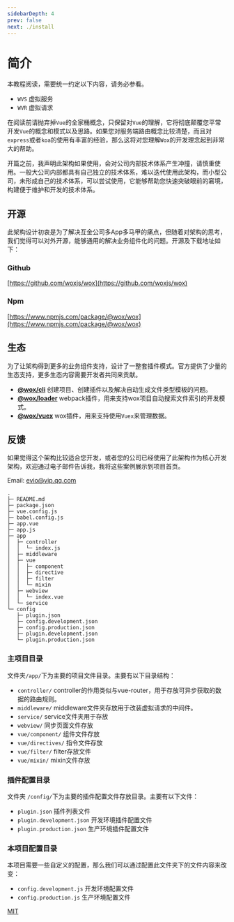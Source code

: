 ```yaml
---
sidebarDepth: 4
prev: false
next: ./install
---
```


# 简介

本教程阅读，需要统一约定以下内容，请务必参看。

- `WVS` 虚拟服务
- `WVR` 虚拟请求

在阅读前请抛弃掉`Vue`的全家桶概念，只保留对`Vue`的理解，它将彻底颠覆您平常开发`Vue`的概念和模式以及思路。如果您对服务端路由概念比较清楚，而且对`express`或者`koa`的使用有丰富的经验，那么这将对您理解`Wox`的开发理念起到非常大的帮助。

开篇之前，我声明此架构如果使用，会对公司内部技术体系产生冲撞，请慎重使用。一般大公司内部都具有自己独立的技术体系，难以迭代使用此架构，而小型公司，未形成自己的技术体系，可以尝试使用，它能够帮助您快速突破眼前的窘境，构建便于维护和开发的技术体系。

## 开源

此架构设计初衷是为了解决互金公司多App多马甲的痛点，但随着对架构的思考，我们觉得可以对外开源，能够通用的解决业务组件化的问题。开源及下载地址如下：

### Github

[https://github.com/woxjs/wox](https://github.com/woxjs/wox)

### Npm

[https://www.npmjs.com/package/@wox/wox](https://www.npmjs.com/package/@wox/wox)

## 生态

为了让架构得到更多的业务组件支持，设计了一整套插件模式。官方提供了少量的生态支持，更多生态内容需要开发者共同来贡献。

- **[@wox/cli](https://github.com/woxjs/cli)** 创建项目、创建插件以及解决自动生成文件类型模板的问题。
- **[@wox/loader](https://github.com/woxjs/loader)** webpack插件，用来支持wox项目自动搜索文件索引的开发模式。
- **[@wox/vuex](https://github.com/woxjs/vuex)** wox插件，用来支持使用`Vuex`来管理数据。

## 反馈

如果觉得这个架构比较适合您开发，或者您的公司已经使用了此架构作为核心开发架构，欢迎通过电子邮件告诉我，我将这些案例展示到项目首页。

Email: [evio@vip.qq.com](mailto:evio@vip.qq.com)

```
.
├─ README.md
├─ package.json
├─ vue.config.js
├─ babel.config.js
├─ app.vue
├─ app.js
├─ app
│  ├─ controller
│  │  └─ index.js
│  ├─ middleware
│  ├─ vue
│  │  ├─ component
│  │  ├─ directive
│  │  ├─ filter
│  │  └─ mixin
│  ├─ webview
│  │  └─ index.vue
│  └─ service
└─ config
   ├─ plugin.json
   ├─ config.development.json
   ├─ config.production.json
   ├─ plugin.development.json
   └─ plugin.production.json
```

### 主项目目录

文件夹`/app/`下为主要的项目文件目录。主要有以下目录结构：

- `controller/` controller的作用类似与vue-router，用于存放可异步获取的数据的路由规则。
- `middleware/` middleware文件夹存放用于改装虚拟请求的中间件。
- `service/` service文件夹用于存放
- `webview/` 同步页面文件存放
- `vue/component/` 组件文件存放
- `vue/directives/` 指令文件存放
- `vue/filter/` filter存放文件
- `vue/mixin/` mixin文件存放


### 插件配置目录

文件夹 `/config/`下为主要的插件配置文件存放目录。主要有以下文件：

- `plugin.json` 插件列表文件
- `plugin.development.json` 开发环境插件配置文件
- `plugin.production.json` 生产环境插件配置文件

### 本项目配置目录

本项目需要一些自定义的配置，那么我们可以通过配置此文件夹下的文件内容来改变：

- `config.development.js` 开发环境配置文件
- `config.production.js` 生产环境配置文件

[MIT](http://opensource.org/licenses/MIT)